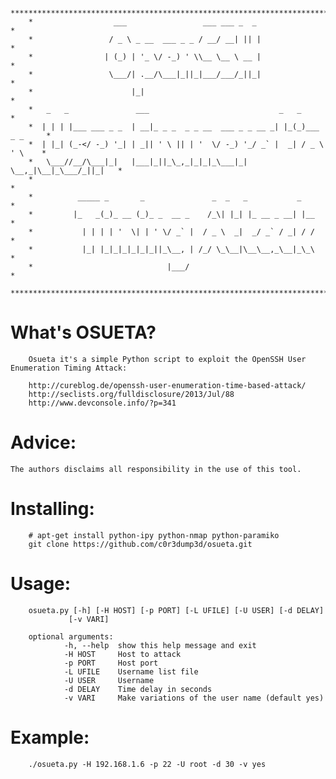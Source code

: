         ***************************************************************************
        *                  ___                 ___ ___ _  _                       *
        *                 / _ \ _ __  ___ _ _ / __/ __| || |                      *
        *                | (_) | '_ \/ -_) ' \\__ \__ \ __ |                      *
        *                 \___/| .__/\___|_||_|___/___/_||_|                      *
        *                      |_|                                                *
        *   _   _               ___                             _   _             *
        *  | | | |___ ___ _ _  | __|_ _ _  _ _ __  ___ _ _ __ _| |_(_)___ _ _     *
        *  | |_| (_-</ -_) '_| | _|| ' \ || | '  \/ -_) '_/ _` |  _| / _ \ ' \    *
        *   \___//__/\___|_|   |___|_||_\_,_|_|_|_\___|_| \__,_|\__|_\___/_||_|   *
        *                                                                         *
        *          _____ _       _               _  _   _           _             *
        *         |_   _(_)_ __ (_)_ _  __ _    /_\| |_| |_ __ _ __| |__          *
        *           | | | | '  \| | ' \/ _` |  / _ \  _|  _/ _` / _| / /          *
        *           |_| |_|_|_|_|_|_||_\__, | /_/ \_\__|\__\__,_\__|_\_\          *
        *                              |___/                                      *
        ***************************************************************************


What's OSUETA?
==============

        Osueta it's a simple Python script to exploit the OpenSSH User Enumeration Timing Attack:

        http://cureblog.de/openssh-user-enumeration-time-based-attack/
        http://seclists.org/fulldisclosure/2013/Jul/88
        http://www.devconsole.info/?p=341

Advice:
=======

	The authors disclaims all responsibility in the use of this tool.


Installing:
===========

        # apt-get install python-ipy python-nmap python-paramiko
        git clone https://github.com/c0r3dump3d/osueta.git 


Usage:
======

        osueta.py [-h] [-H HOST] [-p PORT] [-L UFILE] [-U USER] [-d DELAY]
                 [-v VARI]

        optional arguments:
                -h, --help  show this help message and exit
                -H HOST     Host to attack
                -p PORT     Host port
                -L UFILE    Username list file
                -U USER     Username
                -d DELAY    Time delay in seconds
                -v VARI     Make variations of the user name (default yes)
                
Example:
========

        ./osueta.py -H 192.168.1.6 -p 22 -U root -d 30 -v yes
